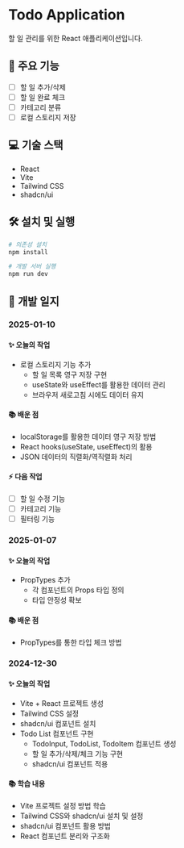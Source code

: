 # Todo Application

할 일 관리를 위한 React 애플리케이션입니다.

## 🚀 주요 기능

- [ ] 할 일 추가/삭제
- [ ] 할 일 완료 체크
- [ ] 카테고리 분류
- [ ] 로컬 스토리지 저장

## 💻 기술 스택

- React
- Vite
- Tailwind CSS
- shadcn/ui

## 🛠️ 설치 및 실행

```bash
# 의존성 설치
npm install

# 개발 서버 실행
npm run dev
```

## 📝 개발 일지

### 2025-01-10

#### ✨ 오늘의 작업

- 로컬 스토리지 기능 추가
  - 할 일 목록 영구 저장 구현
  - useState와 useEffect를 활용한 데이터 관리
  - 브라우저 새로고침 시에도 데이터 유지

#### 📚 배운 점

- localStorage를 활용한 데이터 영구 저장 방법
- React hooks(useState, useEffect)의 활용
- JSON 데이터의 직렬화/역직렬화 처리

#### ⚡ 다음 작업

- [ ] 할 일 수정 기능
- [ ] 카테고리 기능
- [ ] 필터링 기능

### 2025-01-07

#### ✨ 오늘의 작업

- PropTypes 추가
  - 각 컴포넌트의 Props 타입 정의
  - 타입 안정성 확보

#### 📚 배운 점

- PropTypes를 통한 타입 체크 방법

### 2024-12-30

#### ✨ 오늘의 작업

- Vite + React 프로젝트 생성
- Tailwind CSS 설정
- shadcn/ui 컴포넌트 설치
- Todo List 컴포넌트 구현
  - TodoInput, TodoList, TodoItem 컴포넌트 생성
  - 할 일 추가/삭제/체크 기능 구현
  - shadcn/ui 컴포넌트 적용

#### 📚 학습 내용

- Vite 프로젝트 설정 방법 학습
- Tailwind CSS와 shadcn/ui 설치 및 설정
- shadcn/ui 컴포넌트 활용 방법
- React 컴포넌트 분리와 구조화
